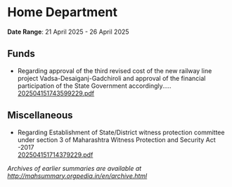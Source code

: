 # Home Department

**Date Range**: 21 April 2025 - 26 April 2025


## Funds
- Regarding approval of the third revised cost of the new railway line project Vadsa-Desaiganj-Gadchiroli and approval of the financial participation of the State Government accordingly.....\
  [202504151743599229.pdf](https://gr.maharashtra.gov.in/Site/Upload/Government%20Resolutions/English/202504151743599229.pdf)

## Miscellaneous
- Regarding Establishment of State/District witness protection  committee under section 3 of  Maharashtra Witness Protection and Security Act -2017\
  [202504151714379229.pdf](https://gr.maharashtra.gov.in/Site/Upload/Government%20Resolutions/English/202504151714379229.pdf)


*Archives of earlier summaries are available at http://mahsummary.orgpedia.in/en/archive.html*